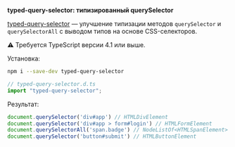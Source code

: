 **typed-query-selector: типизированный querySelector**

[typed-query-selector](https://www.npmjs.com/package/typed-query-selector) — улучшение типизации методов `querySelector` и `querySelectorAll` с выводом типов на основе CSS-селекторов.

⚠️ Требуется TypeScript версии 4.1 или выше.

Установка:

```bash
npm i --save-dev typed-query-selector
```

```ts
// typed-query-selector.d.ts
import "typed-query-selector";
```

Результат:

```ts
document.querySelector('div#app') // HTMLDivElement
document.querySelector('div#app > form#login') // HTMLFormElement
document.querySelectorAll('span.badge') // NodeListOf<HTMLSpanElement>
document.querySelector('button#submit') // HTMLButtonElement
```
